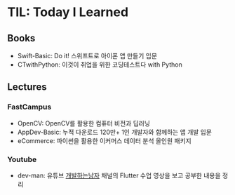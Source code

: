 # TIL: Today I Learned

## Books
- Swift-Basic: Do it! 스위프트로 아이폰 앱 만들기 입문
- CTwithPython: 이것이 취업을 위한 코딩테스트다 with Python

## Lectures
### FastCampus
- OpenCV: OpenCV를 활용한 컴퓨터 비전과 딥러닝
- AppDev-Basic: 누적 다운로드 120만+ 1인 개발자와 함께하는 앱 개발 입문
- eCommerce: 파이썬을 활용한 이커머스 데이터 분석 올인원 패키지
### Youtube
- dev-man: 유튜브 [개발하는남자](https://www.youtube.com/@dev_man) 채널의 Flutter 수업 영상을 보고 공부한 내용을 정리
